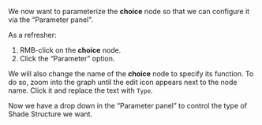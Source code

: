 We now want to parameterize the **choice** node so that we can configure it via the “Parameter panel".

As a refresher:
1. RMB-click on the **choice** node.
2. Click the “Parameter” option.

We will also change the name of the **choice** node to specify its function. To do so, zoom into the graph until the edit icon appears next to the node name. Click it and replace the text with `Type`.

Now we have a drop down in the “Parameter panel” to control the type of Shade Structure we want.

